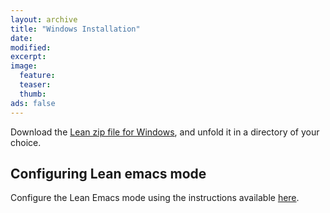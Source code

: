 ```yaml
---
layout: archive
title: "Windows Installation"
date:
modified:
excerpt:
image:
  feature:
  teaser:
  thumb:
ads: false
---
```


Download the [Lean zip file for Windows](https://github.com/leanprover/bin/blob/master/lean-0.2.0-windows.zip?raw=true),
and unfold it in a directory of your choice.

## Configuring Lean emacs mode

Configure the Lean Emacs mode using the instructions
available [here](https://github.com/leanprover/lean-mode).
